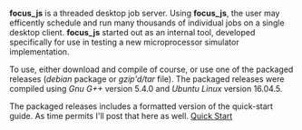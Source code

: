 **focus_js** is a threaded desktop job server. Using **focus_js**, the user may
efficently schedule and run many thousands of individual jobs on a single
desktop client. **focus_js** started out as an internal tool, developed specifically
for use in testing a new microprocessor simulator implementation.

To use, either download and compile of course, or use one of the packaged releases (*debian* package or *gzip'd/tar* file). The packaged releases were compiled using *Gnu G++* version 5.4.0 and *Ubuntu Linux* version 16.04.5.

The packaged releases includes a formatted version of the quick-start guide. As time permits I'll post that here as well.
[Quick Start](http://github.com/genecook/focus_js/docs/focus_js_quick_start.adoc)
